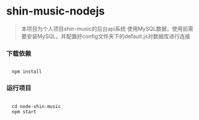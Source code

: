 # shin-music-nodejs

> 本项目为个人项目shin-music的后台api系统
> 使用MySQL数据，使用前需要安装MySQL，并配置好config文件夹下的default.js对数据库进行连接

### 下载依赖
<code>
  npm install
</code>


### 运行项目
<code>
  cd node-shin-music
  npm start
</code>
